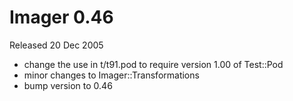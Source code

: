 # Imager 0.46

Released 20 Dec 2005

- change the use in t/t91.pod to require version 1.00 of Test::Pod  
- minor changes to Imager::Transformations
- bump version to 0.46